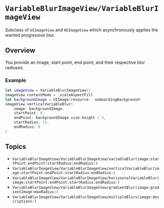# ``VariableBlurImageView/VariableBlurImageView``

Subclass of `UIImageView` and `NSImageView` which asynchronously applies the wanted progressive blur.

## Overview

You provide an image, start point, end point, and their respective blur radiuses.

### Example

```swift
let imageView = VariableBlurImageView()
imageView.contentMode = .scaleAspectFill
let backgroundImage = UIImage(resource: .onboardingBackground)
imageView.verticalVariableBlur(
    image: backgroundImage, 
    startPoint: 0, 
    endPoint: backgroundImage.size.height / 4, 
    startRadius: 15, 
    endRadius: 0
)
```

## Topics

- ``VariableBlurImageView/VariableBlurImageView/variableBlur(image:startPoint:endPoint:startRadius:endRadius:)``
- ``VariableBlurImageView/VariableBlurImageView/verticalVariableBlur(image:startPoint:endPoint:startRadius:endRadius:)``
- ``VariableBlurImageView/VariableBlurImageView/horizontalVariableBlur(image:startPoint:endPoint:startRadius:endRadius:)``
- ``VariableBlurImageView/VariableBlurImageView/gradientBlur(image:gradientImage:maxRadius:)``
- ``VariableBlurImageView/VariableBlurImageView/multipleBlurs(image:descriptions:)``
